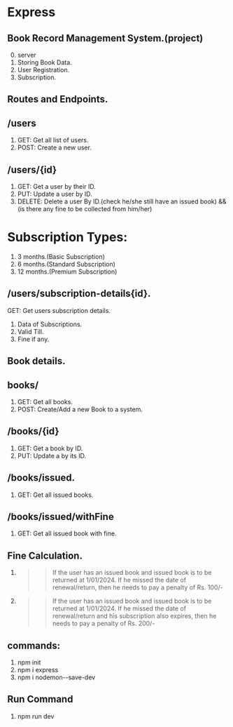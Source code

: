 # Express

## Book Record Management System.(project)
0.  server
   1. Storing Book Data.
   2. User Registration.
   3. Subscription.

## Routes and  Endpoints.

## /users
1. GET: Get all list of users.
2. POST: Create a new user.

## /users/{id}
1. GET: Get a user by their ID.
2. PUT: Update a user by ID.
3. DELETE: Delete a user By ID.(check he/she still have an issued book) && (is there any fine to be collected from him/her)

# Subscription Types:
1. 3 months.(Basic Subscription)
2. 6 months.(Standard Subscription)
3. 12 months.(Premium Subscription)

## /users/subscription-details{id}.
GET: Get users subscription details.
 1.  Data of Subscriptions.
 2.  Valid Till.
 3.  Fine if any.

## Book details.

## books/
1. GET: Get all books.
2. POST: Create/Add a new Book to a system.


## /books/{id}
1. GET: Get a book by ID.
2. PUT: Update a by its ID.

## /books/issued.
1. GET: Get all issued books.

## /books/issued/withFine
1. GET: Get all issued book with fine.

## Fine Calculation.
  1. >> If the user has an issued book and issued book is to be returned at 1/01/2024.
  If he missed the date of renewal/return, then he needs to pay a penalty of Rs. 100/-

  2. >> If the user has an issued book and issued book is to be returned at 1/01/2024.
  If he missed the date of renewal/return and his subscription also expires, then he needs to pay a penalty of Rs. 200/-


## commands: 
1. npm init
2. npm i express
3. npm i nodemon--save-dev

## Run Command
1. npm run dev